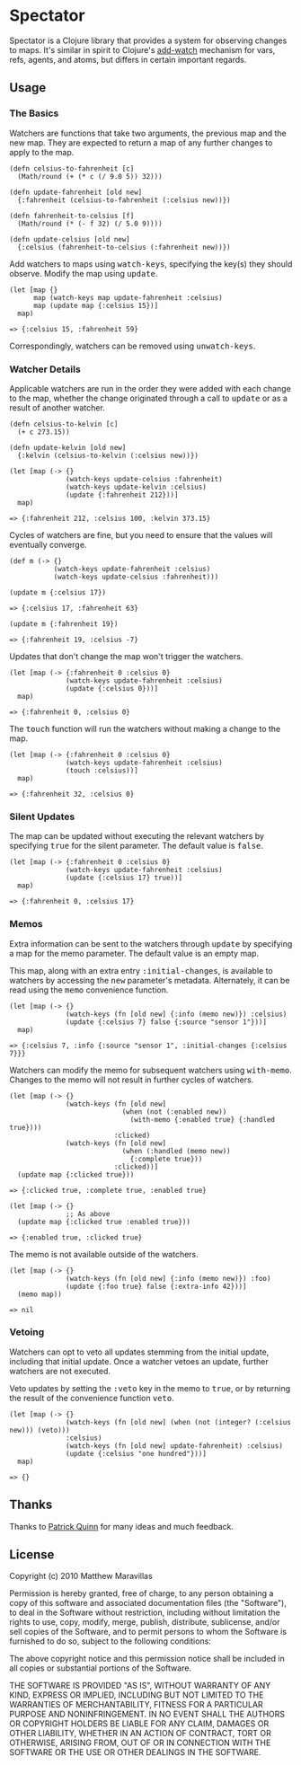 # Spectator

Spectator is a Clojure library that provides a system for observing changes to maps. It's similar in spirit to Clojure's [add-watch](http://richhickey.github.com/clojure/clojure.core-api.html#clojure.core/add-watch) mechanism for vars, refs, agents, and atoms, but differs in certain important regards.

## Usage

### The Basics

Watchers are functions that take two arguments, the previous map and the new map. They are expected to return a map of any further changes to apply to the map.

    (defn celsius-to-fahrenheit [c]
      (Math/round (+ (* c (/ 9.0 5)) 32)))

    (defn update-fahrenheit [old new]
      {:fahrenheit (celsius-to-fahrenheit (:celsius new))})

    (defn fahrenheit-to-celsius [f]
      (Math/round (* (- f 32) (/ 5.0 9))))

    (defn update-celsius [old new]
      {:celsius (fahrenheit-to-celsius (:fahrenheit new))})

Add watchers to maps using <tt>watch-keys</tt>, specifying the key(s) they should observe. Modify the map using <tt>update</tt>.
    
    (let [map {}
          map (watch-keys map update-fahrenheit :celsius)
          map (update map {:celsius 15})]
      map)

    => {:celsius 15, :fahrenheit 59}

Correspondingly, watchers can be removed using <tt>unwatch-keys</tt>.

### Watcher Details

Applicable watchers are run in the order they were added with each change to the map, whether the change originated through a call to <tt>update</tt> or as a result of another watcher.

    (defn celsius-to-kelvin [c]
      (+ c 273.15))

    (defn update-kelvin [old new]
      {:kelvin (celsius-to-kelvin (:celsius new))})

    (let [map (-> {}
                  (watch-keys update-celsius :fahrenheit)
                  (watch-keys update-kelvin :celsius)
                  (update {:fahrenheit 212}))]
      map)

    => {:fahrenheit 212, :celsius 100, :kelvin 373.15}

Cycles of watchers are fine, but you need to ensure that the values will eventually converge.

    (def m (-> {}
               (watch-keys update-fahrenheit :celsius)
               (watch-keys update-celsius :fahrenheit)))

    (update m {:celsius 17})

    => {:celsius 17, :fahrenheit 63}

    (update m {:fahrenheit 19})

    => {:fahrenheit 19, :celsius -7}

Updates that don't change the map won't trigger the watchers. 

    (let [map (-> {:fahrenheit 0 :celsius 0}
                  (watch-keys update-fahrenheit :celsius)
                  (update {:celsius 0}))]
      map)

    => {:fahrenheit 0, :celsius 0}

The <tt>touch</tt> function will run the watchers without making a change to the map.
  
    (let [map (-> {:fahrenheit 0 :celsius 0}
                  (watch-keys update-fahrenheit :celsius)
                  (touch :celsius))]
      map)

    => {:fahrenheit 32, :celsius 0}

### Silent Updates

The map can be updated without executing the relevant watchers by specifying <tt>true</tt> for the silent parameter. The default value is <tt>false</tt>.

    (let [map (-> {:fahrenheit 0 :celsius 0}
                  (watch-keys update-fahrenheit :celsius)
                  (update {:celsius 17} true))]
      map)  

    => {:fahrenheit 0, :celsius 17}

### Memos

Extra information can be sent to the watchers through <tt>update</tt> by specifying a map for the memo parameter. The default value is an empty map.

This map, along with an extra entry <tt>:initial-changes</tt>, is available to watchers by accessing the <tt>new</tt> parameter's metadata. Alternately, it can be read using the <tt>memo</tt> convenience function.

    (let [map (-> {}
                  (watch-keys (fn [old new] {:info (memo new)}) :celsius)
                  (update {:celsius 7} false {:source "sensor 1"}))]
      map)

    => {:celsius 7, :info {:source "sensor 1", :initial-changes {:celsius 7}}}

Watchers can modify the memo for subsequent watchers using <tt>with-memo</tt>. Changes to the memo will not result in further cycles of watchers.

    (let [map (-> {}
                  (watch-keys (fn [old new]
                                (when (not (:enabled new))
                                  (with-memo {:enabled true} {:handled true})))
                              :clicked)
                  (watch-keys (fn [old new]
                                (when (:handled (memo new))
                                  {:complete true}))
                              :clicked))]
      (update map {:clicked true}))

    => {:clicked true, :complete true, :enabled true}

    (let [map (-> {}
                  ;; As above
      (update map {:clicked true :enabled true}))

    => {:enabled true, :clicked true}

The memo is not available outside of the watchers.

    (let [map (-> {}
                  (watch-keys (fn [old new] {:info (memo new)}) :foo)
                  (update {:foo true} false {:extra-info 42}))]
      (memo map))

    => nil

### Vetoing

Watchers can opt to veto all updates stemming from the initial update, including that initial update. Once a watcher vetoes an update, further watchers are not executed.

Veto updates by setting the <tt>:veto</tt> key in the memo to <tt>true</tt>, or by returning the result of the convenience function <tt>veto</tt>.

    (let [map (-> {}
                  (watch-keys (fn [old new] (when (not (integer? (:celsius new))) (veto)))
		  	      :celsius)
                  (watch-keys (fn [old new] update-fahrenheit) :celsius)
                  (update {:celsius "one hundred"}))]
      map)

    => {}

## Thanks

Thanks to [Patrick Quinn](http://github.com/bilts) for many ideas and much feedback.

## License

Copyright (c) 2010 Matthew Maravillas

Permission is hereby granted, free of charge, to any person obtaining a copy
of this software and associated documentation files (the "Software"), to deal
in the Software without restriction, including without limitation the rights
to use, copy, modify, merge, publish, distribute, sublicense, and/or sell
copies of the Software, and to permit persons to whom the Software is
furnished to do so, subject to the following conditions:

The above copyright notice and this permission notice shall be included in
all copies or substantial portions of the Software.

THE SOFTWARE IS PROVIDED "AS IS", WITHOUT WARRANTY OF ANY KIND, EXPRESS OR
IMPLIED, INCLUDING BUT NOT LIMITED TO THE WARRANTIES OF MERCHANTABILITY,
FITNESS FOR A PARTICULAR PURPOSE AND NONINFRINGEMENT. IN NO EVENT SHALL THE
AUTHORS OR COPYRIGHT HOLDERS BE LIABLE FOR ANY CLAIM, DAMAGES OR OTHER
LIABILITY, WHETHER IN AN ACTION OF CONTRACT, TORT OR OTHERWISE, ARISING FROM,
OUT OF OR IN CONNECTION WITH THE SOFTWARE OR THE USE OR OTHER DEALINGS IN
THE SOFTWARE.
